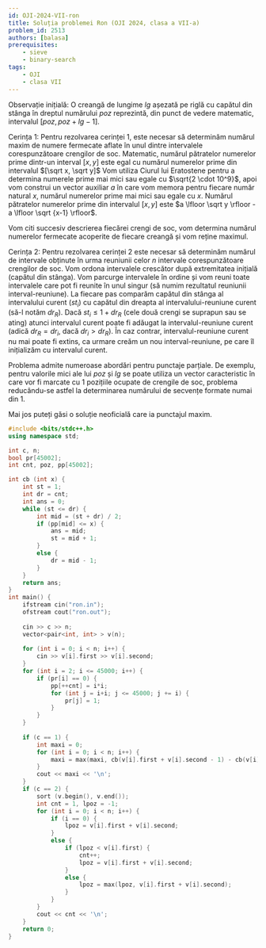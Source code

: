 ```yaml
---
id: OJI-2024-VII-ron
title: Soluția problemei Ron (OJI 2024, clasa a VII-a)
problem_id: 2513
authors: [balasa]
prerequisites:
    - sieve
    - binary-search
tags:
    - OJI
    - clasa VII
---
```


Observație inițială: O creangă de lungime $lg$ așezată pe riglă cu capătul din
stânga în dreptul numărului $poz$ reprezintă, din punct de vedere matematic,
intervalul $[poz, poz + lg − 1]$.

Cerința 1: Pentru rezolvarea cerinței 1, este necesar să determinăm numărul
maxim de numere fermecate aflate în unul dintre intervalele corespunzătoare
crengilor de soc. Matematic, numărul pătratelor numerelor prime dintr-un
interval $[x, y]$ este egal cu numărul numerelor prime din intervalul
$[\sqrt x, \sqrt y]$ Vom utiliza Ciurul lui Eratostene pentru a determina
numerele prime mai mici sau egale cu $\sqrt{2 \cdot 10^9}$, apoi vom construi un
vector auxiliar $a$ în care vom memora pentru fiecare număr natural $x$, numărul
numerelor prime mai mici sau egale cu $x$. Numărul pătratelor numerelor prime
din intervalul $[x, y]$ este $a \lfloor \sqrt y \rfloor - a \lfloor \sqrt {x-1}
\rfloor$.

Vom citi succesiv descrierea fiecărei crengi de soc, vom determina numărul
numerelor fermecate acoperite de fiecare creangă și vom reține maximul.

Cerința 2: Pentru rezolvarea cerinței 2 este necesar să determinăm numărul de
intervale obținute în urma reuniunii celor $n$ intervale corespunzătoare
crengilor de soc. Vom ordona intervalele crescător după extremitatea inițială
(capătul din stânga). Vom parcurge intervalele în ordine și vom reuni toate
intervalele care pot fi reunite în unul singur (să numim rezultatul reuniunii
interval-reuniune). La fiecare pas comparăm capătul din stânga al intervalului
curent ($st_i$) cu capătul din dreapta al intervalului-reuniune curent (să-l
notăm $dr_R$). Dacă $st_i \leq 1 + dr_R$ (cele două crengi se suprapun sau se
ating) atunci intervalul curent poate fi adăugat la intervalul-reuniune curent
(adică $dr_R = dr_i$, dacă $dr_i > dr_R$). În caz contrar, intervalul-reuniune
curent nu mai poate fi extins, ca urmare creăm un nou interval-reuniune, pe care
îl inițializăm cu intervalul curent.

Problema admite numeroase abordări pentru punctaje parțiale. De exemplu, pentru
valorile mici ale lui $poz$ și $lg$ se poate utiliza un vector caracteristic în
care vor fi marcate cu 1 pozițiile ocupate de crengile de soc, problema
reducându-se astfel la determinarea numărului de secvențe formate numai din 1.

Mai jos puteți găsi o soluție neoficială care ia punctajul maxim.

```cpp
#include <bits/stdc++.h>
using namespace std;

int c, n;
bool pr[45002];
int cnt, poz, pp[45002];

int cb (int x) {
    int st = 1;
    int dr = cnt;
    int ans = 0;
    while (st <= dr) {
        int mid = (st + dr) / 2;
        if (pp[mid] <= x) {
            ans = mid;
            st = mid + 1;
        }
        else {
            dr = mid - 1;
        }
    }
    return ans;
}
int main() {
    ifstream cin("ron.in");
    ofstream cout("ron.out");
    
    cin >> c >> n;
    vector<pair<int, int> > v(n);
    
    for (int i = 0; i < n; i++) {
        cin >> v[i].first >> v[i].second;
    }
    for (int i = 2; i <= 45000; i++) {
        if (pr[i] == 0) {
            pp[++cnt] = i*i;
            for (int j = i+i; j <= 45000; j += i) {
                pr[j] = 1;
            }
        }
    }
    
    if (c == 1) {
        int maxi = 0;
        for (int i = 0; i < n; i++) {
            maxi = max(maxi, cb(v[i].first + v[i].second - 1) - cb(v[i].first - 1));
        }
        cout << maxi << '\n';
    }
    if (c == 2) {
        sort (v.begin(), v.end());
        int cnt = 1, lpoz = -1;
        for (int i = 0; i < n; i++) {
            if (i == 0) {
                lpoz = v[i].first + v[i].second;
            }
            else {
                if (lpoz < v[i].first) {
                    cnt++;
                    lpoz = v[i].first + v[i].second;
                }
                else {
                    lpoz = max(lpoz, v[i].first + v[i].second);
                }
            }
        }
        cout << cnt << '\n';
    }
    return 0;
}
```

